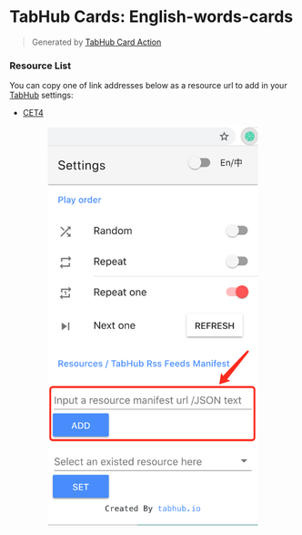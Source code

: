 # TabHub Cards:  English-words-cards

> Generated by [TabHub Card Action](https://github.com/tabhub/tabhub-card-action)

### Resource List


You can copy one of link addresses below as a resource url to add in your [TabHub](https://tabhub.io) settings:


 - [CET4](https://raw.githubusercontent.com/tabhub/English-words-cards/main/CET4/manifest.json)


<p align=center><img src=https://raw.githubusercontent.com/image-store/github/master/add-tabhub-resource-url.png width=370></p>
